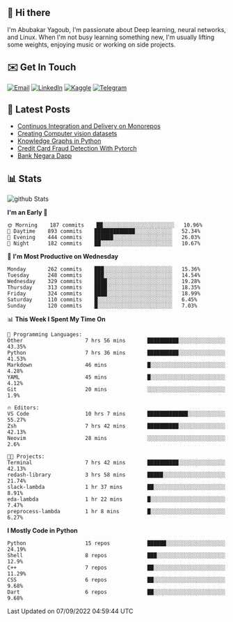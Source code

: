 ## 👋 Hi there

I'm Abubakar Yagoub, I'm passionate about Deep learning, neural networks, and
Linux. When I'm not busy learning something new, I'm usually lifting some
weights, enjoying music or working on side projects.

## ✉️ Get In Touch

[![Email](https://img.shields.io/badge/Email-f1f1f1?style=for-the-badge&logo=gmail&logoColor=0f111a)](mailto:git@blacksuan19.dev)
[![LinkedIn](https://img.shields.io/badge/LinkedIn-0077B5?style=for-the-badge&logo=linkedin&logoColor=white)](https://www.linkedin.com/in/blacksuan19/)
[![Kaggle](https://img.shields.io/badge/Kaggle-5acfff?style=for-the-badge&logo=kaggle&logoColor=white)](http://kaggle.com/abubakaryagob/)
[![Telegram](https://img.shields.io/badge/Telegram-2CA5E0?style=for-the-badge&logo=telegram&logoColor=white)](https://t.me/blacksuan19)

## 📩 Latest Posts

<!-- BLOG-POST-LIST:START -->
- [Continuos Integration and Delivery on Monorepos](http://blacksuan19.dev/blog/github-actions-monorepos/)
- [Creating Computer vision datasets](http://blacksuan19.dev/blog/creating-datasets/)
- [Knowledge Graphs in Python](http://blacksuan19.dev/projects/Knowledge_Graphs/)
- [Credit Card Fraud Detection With Pytorch](http://blacksuan19.dev/projects/credit-card-fraud-detection-with-pytorch/)
- [Bank Negara Dapp](http://blacksuan19.dev/projects/bank-negara/)
<!-- BLOG-POST-LIST:END -->

## 📊 Stats

![github Stats](https://github-readme-stats.vercel.app/api?username=blacksuan19&theme=github_dark&show_icons=true&count_private=true&custom_title=Github%20Stats&hide_border=true)

<!--START_SECTION:waka-->
**I'm an Early 🐤** 

```text
🌞 Morning    187 commits    ██░░░░░░░░░░░░░░░░░░░░░░░   10.96% 
🌆 Daytime    893 commits    █████████████░░░░░░░░░░░░   52.34% 
🌃 Evening    444 commits    ██████░░░░░░░░░░░░░░░░░░░   26.03% 
🌙 Night      182 commits    ██░░░░░░░░░░░░░░░░░░░░░░░   10.67%

```
📅 **I'm Most Productive on Wednesday** 

```text
Monday       262 commits    ███░░░░░░░░░░░░░░░░░░░░░░   15.36% 
Tuesday      248 commits    ███░░░░░░░░░░░░░░░░░░░░░░   14.54% 
Wednesday    329 commits    ████░░░░░░░░░░░░░░░░░░░░░   19.28% 
Thursday     313 commits    ████░░░░░░░░░░░░░░░░░░░░░   18.35% 
Friday       324 commits    ████░░░░░░░░░░░░░░░░░░░░░   18.99% 
Saturday     110 commits    █░░░░░░░░░░░░░░░░░░░░░░░░   6.45% 
Sunday       120 commits    █░░░░░░░░░░░░░░░░░░░░░░░░   7.03%

```


📊 **This Week I Spent My Time On** 

```text
💬 Programming Languages: 
Other                    7 hrs 56 mins       ██████████░░░░░░░░░░░░░░░   43.35% 
Python                   7 hrs 36 mins       ██████████░░░░░░░░░░░░░░░   41.53% 
Markdown                 46 mins             █░░░░░░░░░░░░░░░░░░░░░░░░   4.28% 
YAML                     45 mins             █░░░░░░░░░░░░░░░░░░░░░░░░   4.12% 
Git                      20 mins             ░░░░░░░░░░░░░░░░░░░░░░░░░   1.9%

🔥 Editors: 
VS Code                  10 hrs 7 mins       █████████████░░░░░░░░░░░░   55.27% 
Zsh                      7 hrs 42 mins       ██████████░░░░░░░░░░░░░░░   42.13% 
Neovim                   28 mins             ░░░░░░░░░░░░░░░░░░░░░░░░░   2.6%

🐱‍💻 Projects: 
Terminal                 7 hrs 42 mins       ██████████░░░░░░░░░░░░░░░   42.13% 
redash-library           3 hrs 58 mins       █████░░░░░░░░░░░░░░░░░░░░   21.74% 
slack-lambda             1 hr 37 mins        ██░░░░░░░░░░░░░░░░░░░░░░░   8.91% 
eda-lambda               1 hr 22 mins        █░░░░░░░░░░░░░░░░░░░░░░░░   7.47% 
preprocess-lambda        1 hr 8 mins         █░░░░░░░░░░░░░░░░░░░░░░░░   6.27%

```

**I Mostly Code in Python** 

```text
Python                   15 repos            ██████░░░░░░░░░░░░░░░░░░░   24.19% 
Shell                    8 repos             ███░░░░░░░░░░░░░░░░░░░░░░   12.9% 
C++                      7 repos             ██░░░░░░░░░░░░░░░░░░░░░░░   11.29% 
CSS                      6 repos             ██░░░░░░░░░░░░░░░░░░░░░░░   9.68% 
Dart                     6 repos             ██░░░░░░░░░░░░░░░░░░░░░░░   9.68%

```



 Last Updated on 07/09/2022 04:59:44 UTC
<!--END_SECTION:waka-->
